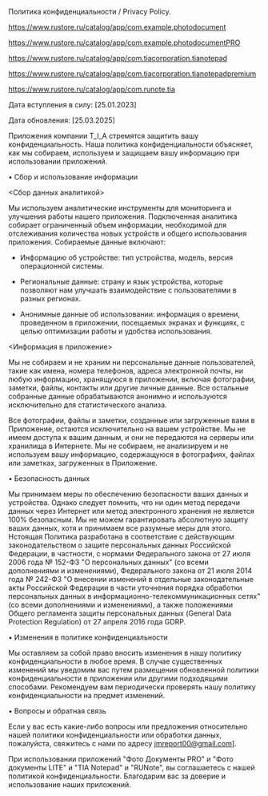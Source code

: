 Политика конфиденциальности / Privacy Policy.

https://www.rustore.ru/catalog/app/com.example.photodocument

https://www.rustore.ru/catalog/app/com.example.photodocumentPRO

https://www.rustore.ru/catalog/app/com.tiacorporation.tianotepad

https://www.rustore.ru/catalog/app/com.tiacorporation.tianotepadpremium

https://www.rustore.ru/catalog/app/com.runote.tia


Дата вступления в силу: [25.01.2023]

Дата обновления: [25.03.2025]

Приложения компании T_I_A стремятся защитить вашу конфиденциальность. Наша политика конфиденциальности объясняет, как мы собираем, используем и защищаем вашу информацию при использовании приложений.


• Сбор и использование информации

<Сбор данных аналитикой>

Мы используем аналитические инструменты для мониторинга и улучшения работы нашего приложения. Подключенная аналитика собирает ограниченный объем информации, необходимой для отслеживания количества новых устройств и общего использования приложения. Собираемые данные включают:

- Информацию об устройстве: тип устройства, модель, версия операционной системы.

- Региональные данные: страну и язык устройства, которые позволяют нам улучшать взаимодействие с пользователями в разных регионах.

- Анонимные данные об использовании: информация о времени, проведенном в приложении, посещаемых экранах и функциях, с целью оптимизации работы и удобства использования.


<Информация в приложение>

Мы не собираем и не храним ни персональные данные пользователей, такие как имена, номера телефонов, адреса электронной почты, ни любую информацию, хранящуюся в приложении, включая фотографии, заметки, файлы, контакты или другие личные данные. Все остальные собранные данные обрабатываются анонимно и используются исключительно для статистического анализа.

Все фотографии, файлы и заметки, созданные или загруженные вами в Приложение, остаются исключительно на вашем устройстве. Мы не имеем доступа к вашим данным, и они не передаются на серверы или хранилища в Интернете. Мы не собираем, не анализируем и не используем вашу информацию, содержащуюся в фотографиях, файлах или заметках, загруженных в Приложение.


• Безопасность данных

Мы принимаем меры по обеспечению безопасности ваших данных и устройства. Однако следует помнить, что ни один метод передачи данных через Интернет или метод электронного хранения не является 100% безопасным. Мы не можем гарантировать абсолютную защиту ваших данных, хотя и принимаем все разумные меры для этого. Нстоящая Политика разработана в соответствие с действующим законодательством о защите персональных данных Российской Федерации, в частности, с нормами Федерального закона от 27 июля 2006 года № 152-ФЗ "О персональных данных" (со всеми дополнениями и изменениями), Федерального закона от 21 июля 2014 года № 242-ФЗ "О внесении изменений в отдельные законодательные акты Российской Федерации в части уточнения порядка обработки персональных данных в информационно-телекоммуникационных сетях" (со всеми дополнениями и изменениями), а также положениями Общего регламента защиты персональных данных (General Data Protection Regulation) от 27 апреля 2016 года GDRP.

• Изменения в политике конфиденциальности

Мы оставляем за собой право вносить изменения в нашу политику конфиденциальности в любое время. В случае существенных изменений мы уведомим вас путем размещения обновленной политики конфиденциальности в приложении или другими подходящими способами. Рекомендуем вам периодически проверять нашу политику конфиденциальности на предмет изменений.

• Вопросы и обратная связь

Если у вас есть какие-либо вопросы или предложения относительно нашей политики конфиденциальности или обработки данных, пожалуйста, свяжитесь с нами по адресу jmreport00@gmail.com].

При использовании приложений "Фото Документы PRO" и "Фото документы LITE" и "TIA Notepad" и "RUNote", вы соглашаетесь с нашей политикой конфиденциальности. Благодарим вас за доверие и использование наших приложений.
